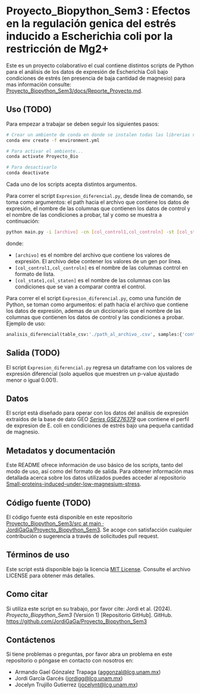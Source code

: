 # Proyecto_Biopython_Sem3 : Efectos en la regulación genica del estrés inducido a Escherichia coli por la restricción de Mg2+

Este es un proyecto colaborativo el cual contiene distintos scripts de Python para el análisis de los datos de expresión de Escherichia Coli bajo condiciones de estrés (en presencia de baja cantidad de magnesio) para mas información consulte: [Proyecto_Biopython_Sem3/docs/Reporte_Proyecto.md](https://github.com/JordiGaGa/Proyecto_Biopython_Sem3/blob/main/docs/Reporte_Proyecto.md).

## Uso (TODO)

Para empezar a trabajar se deben seguir los siguientes pasos:

```bash
# Crear un ambiente de conda en donde se instalen todas las librerias necesarias
conda env create -f environment.yml

# Para activar el ambiente...
conda activate Proyecto_Bio  

# Para desactivarlo
conda deactivate
```

Cada uno de los scripts acepta distintos argumentos.

Para correr el script `Expresion_diferencial.py`, desde linea de comando, se toma como argumentos: el path hacia el archivo que contiene los datos de expresión, el nombre de las columnas que contienen los datos de control y el nombre de las condiciones a probar, tal y como se muestra a continuación:

```bash
python main.py -i [archivo] -cn [col_control1,col_controln] -st [col_state1,col_staten] 
```

donde: 
- `[archivo]` es el nombre del archivo que contiene los valores de expresión. El archivo debe contener los valores de un gen por línea.
- `[col_control1,col_controln]` es el nombre de las columnas control en formato de lista.
- `[col_state1,col_staten]` es el nombre de las columnas con las condiciones que se van a comparar contra el control.

Para correr el el script `Expresion_diferencial.py`, como una función de Python, se toman como argumentos: el path hacia el archivo que contiene los datos de expresión, ademas de un diccionario que el nombre de las columnas que contienen los datos de control y las condiciones a probar. Ejemplo de uso:

```python
analisis_diferencial(table_csv:'./path_al_archivo_.csv', samples:{'control':[columna_control_1,columna_control_2], 'states': [conlumna_condicion_1, columna_condicion_2]})
```
## Salida (TODO)

El script `Expresion_diferencial.py` regresa un dataframe con los valores de expresión diferencial (solo aquellos que muestren un p-value ajustado menor o igual 0.001). <!--Revisar-->

<!--
## Pruebas (TODO)

El script incluye un conjunto de pruebas unitarias. Puede ejecutar estas pruebas con:

```
python -m unittest test_sumador.py
```
-->
## Datos 

El script está diseñado para operar con los datos del análisis de expresión extraídos de la base de dato GEO *[Series GSE276379](https://www.ncbi.nlm.nih.gov/geo/query/acc.cgi?acc=GSE276379)* que contiene el perfil de expresion de E. coli en condiciones de estrés bajo una pequeña cantidad de magnesio.

## Metadatos y documentación  

Este README ofrece información de uso básico de los scripts, tanto del modo de uso, así como del formato de salida. Para obtener información mas detallada acerca sobre los datos utilizados puedes acceder al repositorio [Small-proteins-induced-under-low-magnesium-stress](https://github.com/yadavalli-lab/Small-proteins-induced-under-low-magnesium-stress).

## Código fuente (TODO)

El código fuente está disponible en este repositorio [Proyecto_Biopython_Sem3/src at main · JordiGaGa/Proyecto_Biopython_Sem3](https://github.com/JordiGaGa/Proyecto_Biopython_Sem3/tree/main/src). Se acoge con satisfacción cualquier contribución o sugerencia a través de solicitudes pull request.

## Términos de uso

Este script está disponible bajo la licencia [MIT License](https://github.com/JordiGaGa/Proyecto_Biopython_Sem3/blob/main/LICENSE). Consulte el archivo LICENSE para obtener más detalles.

## Como citar

Si utiliza este script en su trabajo, por favor cite: Jordi et al. (2024). *Proyecto_Biopython_Sem3* (Versión 1) [Repositorio GitHub]. GitHub. https://github.com/JordiGaGa/Proyecto_Biopython_Sem3


## Contáctenos

Si tiene problemas o preguntas, por favor abra un problema en este repositorio o póngase en contacto con nosotros en:
- Armando Gael Gónzalez Trapaga (aggonzal@lcg.unam.mx)
- Jordi García Garcés (jordigg@lcg.unam.mx)
- Jocelyn Trujillo Gutierrez (jocelynt@lcg.unam.mx)
